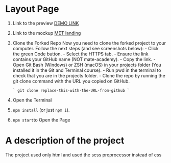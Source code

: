 # Layout Page

1.  Link to the preview [DEMO LINK](https://hy-tapa-kot.github.io/Progect-Layout/)
2.  Link to the mockup [MET landing](https://www.figma.com/file/lSR1m42L9YwzQwzzxKwHpw/THE-MET)
3.  Clone the Forked Repo
    Now you need to clone the forked project to your computer. Follow the next steps (and see screenshots below): - Click the green Code button. - Select the HTTPS tab. - Ensure the link contains your GitHub name (NOT mate-academy). - Copy the link. - Open Git Bash (Windows) or ZSH (macOS) in your projects folder (You installed it in the Git and Terminal course). - Run pwd in the terminal to check that you are in the projects folder. - Clone the repo by running the git clone command with the URL you copied on GitHub.

        ` git clone replace-this-with-the-URL-from-github `

4.  Open the Terminal
5.  `npm install` (or just `npm i`).
6.  `npm start`to Open the Page

# A description of the project

The project used only html and used the scss preprocessor instead of css
